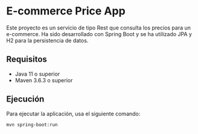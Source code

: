 # E-commerce Price App

Este proyecto es un servicio de tipo Rest que consulta los precios para un e-commerce.
Ha sido desarrollado con Spring Boot y se ha utilizado JPA  y H2 para la persistencia de datos.

## Requisitos

- Java 11 o superior
- Maven 3.6.3 o superior

## Ejecución

Para ejecutar la aplicación, usa el siguiente comando:
```sh
mvn spring-boot:run